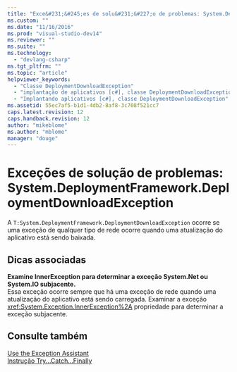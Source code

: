 ```yaml
---
title: "Exce&#231;&#245;es de solu&#231;&#227;o de problemas: System.DeploymentFramework.DeploymentDownloadException | Microsoft Docs"
ms.custom: ""
ms.date: "11/16/2016"
ms.prod: "visual-studio-dev14"
ms.reviewer: ""
ms.suite: ""
ms.technology: 
  - "devlang-csharp"
ms.tgt_pltfrm: ""
ms.topic: "article"
helpviewer_keywords: 
  - "Classe DeploymentDownloadException"
  - "implantação de aplicativos [c#], classe DeploymentDownloadException"
  - "Implantando aplicativos [c#], classe DeploymentDownloadException"
ms.assetid: 55ec7af5-b1d1-4db2-8af8-3c708f521cc7
caps.latest.revision: 12
caps.handback.revision: 12
author: "mikeblome"
ms.author: "mblome"
manager: "douge"
---
```

# Exce&#231;&#245;es de solu&#231;&#227;o de problemas: System.DeploymentFramework.DeploymentDownloadException
A `T:System.DeploymentFramework.DeploymentDownloadException` ocorre se uma exceção de qualquer tipo de rede ocorre quando uma atualização do aplicativo está sendo baixada.  
  
## Dicas associadas  
 **Examine InnerException para determinar a exceção System.Net ou System.IO subjacente.**  
 Essa exceção ocorre sempre que há uma exceção de rede quando uma atualização do aplicativo está sendo carregada. Examinar a exceção <xref:System.Exception.InnerException%2A> propriedade para determinar a exceção subjacente.  
  
## Consulte também  
 [Use the Exception Assistant](../Topic/How%20to:%20Use%20the%20Exception%20Assistant.md)   
 [Instrução Try...Catch...Finally](../Topic/Try...Catch...Finally%20Statement%20\(Visual%20Basic\).md)